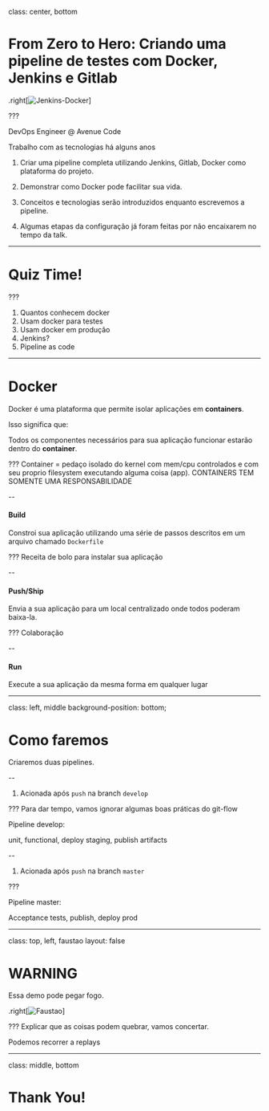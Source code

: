 class: center, bottom


# From Zero to Hero: Criando uma pipeline de testes com Docker, Jenkins e Gitlab

.right[![Jenkins-Docker](http://localhost:8000/assets/images/jenkins.png)]

???

DevOps Engineer @ Avenue Code

Trabalho com as tecnologias há alguns anos

1. Criar uma pipeline completa utilizando Jenkins, Gitlab, Docker como
plataforma do projeto.

1. Demonstrar como Docker pode facilitar sua vida.

1. Conceitos e tecnologias serão introduzidos enquanto escrevemos a pipeline.

1. Algumas etapas da configuração já foram feitas por não encaixarem no tempo da talk.


---

# Quiz Time!

???
1. Quantos conhecem docker
1. Usam docker para testes
1. Usam docker em produção
1. Jenkins?
1. Pipeline as code

---


# Docker

Docker é uma plataforma que permite isolar aplicações em **containers**.

Isso significa que: 

Todos os componentes necessários para sua aplicação funcionar estarão dentro do **container**.

???
Container = pedaço isolado do kernel com mem/cpu controlados e com seu proprio filesystem executando
alguma coisa (app). CONTAINERS TEM SOMENTE UMA RESPONSABILIDADE

--

#### Build

Constroi sua aplicação utilizando uma série de passos descritos em um arquivo chamado `Dockerfile`

???
Receita de bolo para instalar sua aplicação

--

#### Push/Ship

Envia a sua aplicação para um local centralizado onde todos poderam baixa-la.

???
Colaboração

--

#### Run

Execute a sua aplicação da mesma forma em qualquer lugar


---

class: left, middle
background-position: bottom;

# Como faremos

Criaremos duas pipelines.

--

1. Acionada após `push` na branch `develop`

???
Para dar tempo, vamos ignorar algumas boas práticas do git-flow

Pipeline develop:

unit, functional, deploy staging, publish artifacts

--
1. Acionada após `push` na branch `master`

???

Pipeline master:

Acceptance tests, publish, deploy prod


---
class: top, left, faustao
layout: false

# WARNING

Essa demo pode pegar fogo.

.right[![Faustao](http://localhost:8000/assets/images/pegandofogo.jpg)]


???
Explicar que as coisas podem quebrar, vamos concertar.

Podemos recorrer a replays

---
class: middle, bottom

# Thank You!